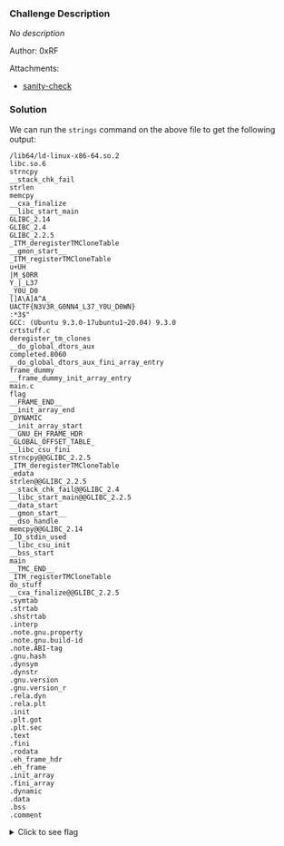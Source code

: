 ### Challenge Description

*No description*

Author: 0xRF

Attachments:
- [sanity-check](attachments/sanity-check/sanity-check)

### Solution 

We can run the `strings` command on the above file to get the following output:

```
/lib64/ld-linux-x86-64.so.2
libc.so.6
strncpy
__stack_chk_fail
strlen
memcpy
__cxa_finalize
__libc_start_main
GLIBC_2.14
GLIBC_2.4
GLIBC_2.2.5
_ITM_deregisterTMCloneTable
__gmon_start__
_ITM_registerTMCloneTable
u+UH
|M_$0RR
Y_|_L37
_Y0U_D0
[]A\A]A^A_
UACTF{N3V3R_G0NN4_L37_Y0U_D0WN}
:*3$"
GCC: (Ubuntu 9.3.0-17ubuntu1~20.04) 9.3.0
crtstuff.c
deregister_tm_clones
__do_global_dtors_aux
completed.8060
__do_global_dtors_aux_fini_array_entry
frame_dummy
__frame_dummy_init_array_entry
main.c
flag
__FRAME_END__
__init_array_end
_DYNAMIC
__init_array_start
__GNU_EH_FRAME_HDR
_GLOBAL_OFFSET_TABLE_
__libc_csu_fini
strncpy@@GLIBC_2.2.5
_ITM_deregisterTMCloneTable
_edata
strlen@@GLIBC_2.2.5
__stack_chk_fail@@GLIBC_2.4
__libc_start_main@@GLIBC_2.2.5
__data_start
__gmon_start__
__dso_handle
memcpy@@GLIBC_2.14
_IO_stdin_used
__libc_csu_init
__bss_start
main
__TMC_END__
_ITM_registerTMCloneTable
do_stuff
__cxa_finalize@@GLIBC_2.2.5
.symtab
.strtab
.shstrtab
.interp
.note.gnu.property
.note.gnu.build-id
.note.ABI-tag
.gnu.hash
.dynsym
.dynstr
.gnu.version
.gnu.version_r
.rela.dyn
.rela.plt
.init
.plt.got
.plt.sec
.text
.fini
.rodata
.eh_frame_hdr
.eh_frame
.init_array
.fini_array
.dynamic
.data
.bss
.comment

```

<details>
  <summary>Click to see flag</summary> 
  
    UACTF{N3V3R_G0NN4_L37_Y0U_D0WN}

</details>